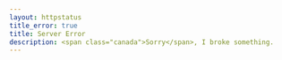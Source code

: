 ```yaml
---
layout: httpstatus
title_error: true
title: Server Error
description: <span class="canada">Sorry</span>, I broke something.
---
```


